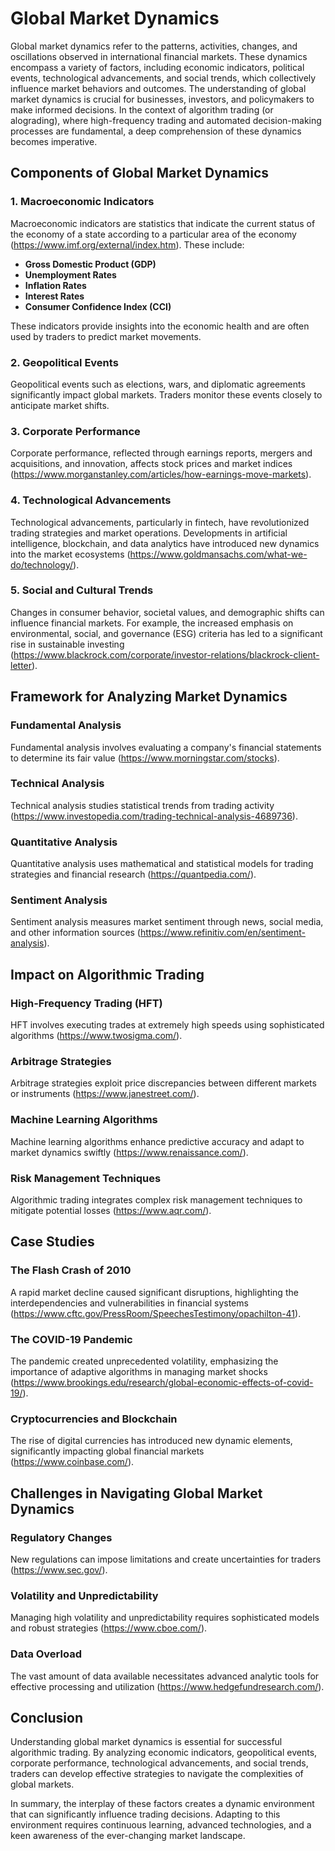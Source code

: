 # Global Market Dynamics

Global market dynamics refer to the patterns, activities, changes, and oscillations observed in international financial markets. These dynamics encompass a variety of factors, including economic indicators, political events, technological advancements, and social trends, which collectively influence market behaviors and outcomes. The understanding of global market dynamics is crucial for businesses, investors, and policymakers to make informed decisions. In the context of algorithm trading (or alograding), where high-frequency trading and automated decision-making processes are fundamental, a deep comprehension of these dynamics becomes imperative.

## Components of Global Market Dynamics

### 1. Macroeconomic Indicators
Macroeconomic indicators are statistics that indicate the current status of the economy of a state according to a particular area of the economy (https://www.imf.org/external/index.htm). These include:
- **Gross Domestic Product (GDP)**
- **Unemployment Rates**
- **Inflation Rates**
- **Interest Rates**
- **Consumer Confidence Index (CCI)**

These indicators provide insights into the economic health and are often used by traders to predict market movements.

### 2. Geopolitical Events
Geopolitical events such as elections, wars, and diplomatic agreements significantly impact global markets. Traders monitor these events closely to anticipate market shifts.

### 3. Corporate Performance
Corporate performance, reflected through earnings reports, mergers and acquisitions, and innovation, affects stock prices and market indices (https://www.morganstanley.com/articles/how-earnings-move-markets).

### 4. Technological Advancements
Technological advancements, particularly in fintech, have revolutionized trading strategies and market operations. Developments in artificial intelligence, blockchain, and data analytics have introduced new dynamics into the market ecosystems (https://www.goldmansachs.com/what-we-do/technology/).

### 5. Social and Cultural Trends
Changes in consumer behavior, societal values, and demographic shifts can influence financial markets. For example, the increased emphasis on environmental, social, and governance (ESG) criteria has led to a significant rise in sustainable investing (https://www.blackrock.com/corporate/investor-relations/blackrock-client-letter).

## Framework for Analyzing Market Dynamics

### Fundamental Analysis
Fundamental analysis involves evaluating a company's financial statements to determine its fair value (https://www.morningstar.com/stocks).

### Technical Analysis
Technical analysis studies statistical trends from trading activity (https://www.investopedia.com/trading-technical-analysis-4689736).

### Quantitative Analysis
Quantitative analysis uses mathematical and statistical models for trading strategies and financial research (https://quantpedia.com/).

### Sentiment Analysis
Sentiment analysis measures market sentiment through news, social media, and other information sources (https://www.refinitiv.com/en/sentiment-analysis).

## Impact on Algorithmic Trading

### High-Frequency Trading (HFT)
HFT involves executing trades at extremely high speeds using sophisticated algorithms (https://www.twosigma.com/).

### Arbitrage Strategies
Arbitrage strategies exploit price discrepancies between different markets or instruments (https://www.janestreet.com/).

### Machine Learning Algorithms
Machine learning algorithms enhance predictive accuracy and adapt to market dynamics swiftly (https://www.renaissance.com/).

### Risk Management Techniques
Algorithmic trading integrates complex risk management techniques to mitigate potential losses (https://www.aqr.com/).

## Case Studies

### The Flash Crash of 2010
A rapid market decline caused significant disruptions, highlighting the interdependencies and vulnerabilities in financial systems (https://www.cftc.gov/PressRoom/SpeechesTestimony/opachilton-41).

### The COVID-19 Pandemic
The pandemic created unprecedented volatility, emphasizing the importance of adaptive algorithms in managing market shocks (https://www.brookings.edu/research/global-economic-effects-of-covid-19/).

### Cryptocurrencies and Blockchain
The rise of digital currencies has introduced new dynamic elements, significantly impacting global financial markets (https://www.coinbase.com/).

## Challenges in Navigating Global Market Dynamics

### Regulatory Changes
New regulations can impose limitations and create uncertainties for traders (https://www.sec.gov/).

### Volatility and Unpredictability
Managing high volatility and unpredictability requires sophisticated models and robust strategies (https://www.cboe.com/).

### Data Overload
The vast amount of data available necessitates advanced analytic tools for effective processing and utilization (https://www.hedgefundresearch.com/).

## Conclusion

Understanding global market dynamics is essential for successful algorithmic trading. By analyzing economic indicators, geopolitical events, corporate performance, technological advancements, and social trends, traders can develop effective strategies to navigate the complexities of global markets.

In summary, the interplay of these factors creates a dynamic environment that can significantly influence trading decisions. Adapting to this environment requires continuous learning, advanced technologies, and a keen awareness of the ever-changing market landscape.